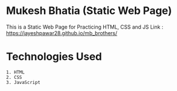 # Mukesh Bhatia (Static Web Page)
This is a Static Web Page for Practicing HTML, CSS and JS
Link : https://jayeshpawar28.github.io/mb_brothers/

# Technologies Used

    1. HTML
    2. CSS
    3. JavaScript
